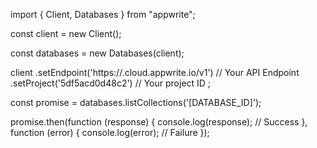 import { Client, Databases } from "appwrite";

const client = new Client();

const databases = new Databases(client);

client
    .setEndpoint('https://<REGION>.cloud.appwrite.io/v1') // Your API Endpoint
    .setProject('5df5acd0d48c2') // Your project ID
;

const promise = databases.listCollections('[DATABASE_ID]');

promise.then(function (response) {
    console.log(response); // Success
}, function (error) {
    console.log(error); // Failure
});